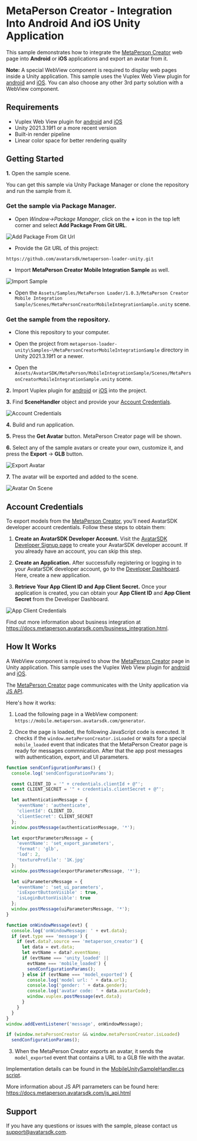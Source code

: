 # MetaPerson Creator - Integration Into Android And iOS Unity Application 
This sample demonstrates how to integrate the [MetaPerson Creator](https://mobile.metaperson.avatarsdk.com/generator) web page into **Android** or **iOS** applications and export an avatar from it.

**Note:** A special WebView component is required to display web pages inside a Unity application. This sample uses the Vuplex Web View plugin for [android](https://store.vuplex.com/webview/android) and [iOS](https://store.vuplex.com/webview/ios).
You can also choose any other 3rd party solution with a WebView component.

## Requirements
 * Vuplex Web View plugin for [android](https://store.vuplex.com/webview/android) and [iOS](https://store.vuplex.com/webview/ios)
 * Unity 2021.3.19f1 or a more recent version
 * Built-in render pipeline
 * Linear color space for better rendering quality

## Getting Started
**1\.** Open the sample scene. 

You can get this sample via Unity Package Manager or clone the repository and run the sample from it.

### Get the sample via Package Manager.

 * Open *Window->Package Manager*, click on the **+** icon in the top left corner and select **Add Package From Git URL**.
 
![Add Package From Git Url](./Images/add_package_from_git_url.jpg "Add Package From Git Url")

 * Provide the Git URL of this project:

`https://github.com/avatarsdk/metaperson-loader-unity.git`

 * Import **MetaPerson Creator Mobile Integration Sample** as well.

![Import Sample](./Images/import_mobile_integration_sample.jpg "Import Sample")

 * Open the `Assets/Samples/MetaPerson Loader/1.0.3/MetaPerson Creator Mobile Integration Sample/Scenes/MetaPersonCreatorMobileIntegrationSample.unity` scene.

### Get the sample from the repository.

 * Clone this repository to your computer.

 * Open the project from `metaperson-loader-unity\Samples~\MetaPersonCreatorMobileIntegrationSample` directory in Unity 2021.3.19f1 or a newer.

 * Open the `Assets/AvatarSDK/MetaPerson/MobileIntegrationSample/Scenes/MetaPersonCreatorMobileIntegrationSample.unity` scene.
 
**2\.** Import Vuplex plugin for [android](https://store.vuplex.com/webview/android) or [iOS](https://store.vuplex.com/webview/ios) into the project.

**3\.** Find **SceneHandler** object and provide your [Account Credentials](#account-credentials).

![Account Credentials](./Images/account_credentials_mobile.jpg "Account Credentials")

**4\.** Build and run application.

**5\.** Press the **Get Avatar** button. MetaPerson Creator page will be shown.

**6\.** Select any of the sample avatars or create your own, customize it, and press the **Export** -> **GLB** button.

![Export Avatar](./Images/mobile_export_avatar.jpg "Export Avatar")

**7\.** The avatar will be exported and added to the scene.

![Avatar On Scene](./Images/mobile_avatar_on_scene.jpg "Avatar On Scene")

## Account Credentials
To export models from the [MetaPerson Creator](https://mobile.metaperson.avatarsdk.com/generator), you'll need AvatarSDK developer account credentials. Follow these steps to obtain them:

1. **Create an AvatarSDK Developer Account.**
   Visit the [AvatarSDK Developer Signup page](https://accounts.avatarsdk.com/developer/signup/) to create your AvatarSDK developer account. If you already have an account, you can skip this step.

2. **Create an Application.**
   After successfully registering or logging in to your AvatarSDK developer account, go to the [Developer Dashboard](https://accounts.avatarsdk.com/developer/). Here, create a new application. 

3. **Retrieve Your App Client ID and App Client Secret.**
   Once your application is created, you can obtain your **App Client ID** and **App Client Secret** from the Developer Dashboard.

![App Client Credentials](./Images/credentials.JPG "App Client Credentials")


Find out more information about business integration at https://docs.metaperson.avatarsdk.com/business_integration.html. 

## How It Works
A WebView component is required to show the [MetaPerson Creator](https://mobile.metaperson.avatarsdk.com/generator) page in Unity application. This sample uses the Vuplex Web View plugin for [android](https://store.vuplex.com/webview/android) and [iOS](https://store.vuplex.com/webview/ios).

The [MetaPerson Creator](https://metaperson.avatarsdk.com/iframe.html) page communicates with the Unity application via [JS API](https://docs.metaperson.avatarsdk.com/js_api.html).

Here's how it works:

1. Load the following page in a WebView component: `https://mobile.metaperson.avatarsdk.com/generator`.

2. Once the page is loaded, the following JavaScript code is executed. It checks if the `window.metaPersonCreator.isLoaded` or waits for a special `mobile_loaded` event that indicates that the MetaPerson Creator page is ready for messages commnication. 
After that the app post messages with authentication, export, and UI parameters.

```javascript
function sendConfigurationParams() {
  console.log('sendConfigurationParams');

  const CLIENT_ID = '" + credentials.clientId + @"';
  const CLIENT_SECRET = '" + credentials.clientSecret + @"';

  let authenticationMessage = {
    'eventName': 'authenticate',
    'clientId': CLIENT_ID,
    'clientSecret': CLIENT_SECRET
  };
  window.postMessage(authenticationMessage, '*');

  let exportParametersMessage = {
    'eventName': 'set_export_parameters',
    'format': 'glb',
    'lod': 2,
    'textureProfile': '1K.jpg'
  };
  window.postMessage(exportParametersMessage, '*');

  let uiParametersMessage = {
    'eventName': 'set_ui_parameters',
    'isExportButtonVisible' : true,
    'isLoginButtonVisible': true
  };
  window.postMessage(uiParametersMessage, '*');
}

function onWindowMessage(evt) {
  console.log('onWindowMessage: ' + evt.data);
  if (evt.type === 'message') {
    if (evt.data?.source === 'metaperson_creator') {
      let data = evt.data;
      let evtName = data?.eventName;
      if (evtName === 'unity_loaded' ||
        evtName === 'mobile_loaded') {
        sendConfigurationParams();
      } else if (evtName === 'model_exported') {
        console.log('model url: ' + data.url);
        console.log('gender: ' + data.gender);
        console.log('avatar code: ' + data.avatarCode);
        window.vuplex.postMessage(evt.data);
      }
    }
  }
}
window.addEventListener('message', onWindowMessage);

if (window.metaPersonCreator && window.metaPersonCreator.isLoaded)
  sendConfigurationParams();
```
3. When the MetaPerson Creator exports an avatar, it sends the `model_exported` event that contains a URL to a GLB file with the avatar.

Implementation details can be found in the [MobileUnitySampleHandler.cs script](./../Samples~/MetaPersonCreatorMobileIntegrationSample/Assets/AvatarSDK/MetaPerson/MobileIntegrationSample/Scripts/MobileUnitySampleHandler.cs).

More information about JS API parrameters can be found here: https://docs.metaperson.avatarsdk.com/js_api.html

## Support
If you have any questions or issues with the sample, please contact us <support@avatarsdk.com>.
